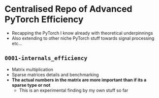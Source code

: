 # Centralised Repo of Advanced PyTorch Efficiency
- Recapping the PyTorch I know already with theoretical underpinnings
- Also extending to other niche PyTorch stuff towards signal processing etc...

## `0001-internals_efficiency`
- Matrix multiplication
- Sparse matrices details and benchmarking
- **The actual numbers in the matrix are more important than if its a sparse type or not**
    * This is an experimental finding by my own stuff so far